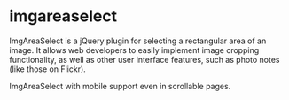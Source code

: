 # imgareaselect
ImgAreaSelect is a jQuery plugin for selecting a rectangular area of an image. It allows web developers to easily implement image cropping functionality, as well as other user interface features, such as photo notes (like those on Flickr).

ImgAreaSelect with mobile support even in scrollable pages.
